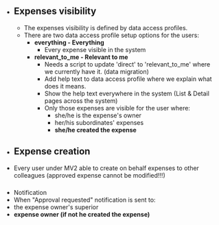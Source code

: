 - ## Expenses visibility
	- The expenses visibility is defined by data access profiles.
	- There are two data access profile setup options for the users:
		- **everything - Everything**
			- Every expense visible in the system
		- **relevant_to_me - Relevant to me**
			- Needs a script to update 'direct' to 'relevant_to_me' where we currently have it. (data migration)
			- Add help text to data access profile where we explain what does it means.
			- Show the help text everywhere in the system (List & Detail pages across the system)
			- Only those expenses are visible for the user where:
				- she/he is the expense's owner
				- her/his subordinates' expenses
				- **she/he created the expense**
- ## Expense creation
- Every user under MV2 able to create on behalf expenses to other colleagues (approved expense cannot be modified!!!)
- ### 
  [](#notification-1) Notification
- When "Approval requested" notification is sent to:
- the expense owner's superior
- **expense owner (if not he created the expense)**